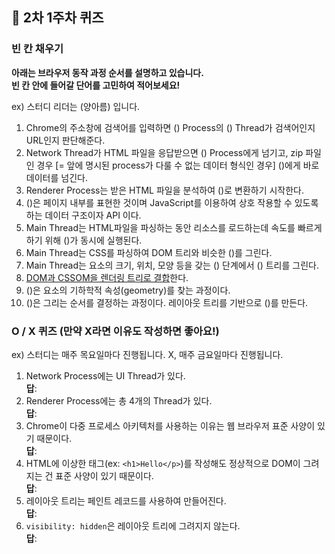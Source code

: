 ## 📝 2차 1주차 퀴즈

### 빈 칸 채우기

**아래는 브라우저 동작 과정 순서를 설명하고 있습니다.  
빈 칸 안에 들어갈 단어를 고민하여 적어보세요!**

ex) 스터디 리더는 (양아름) 입니다.

1. Chrome의 주소창에 검색어를 입력하면 () Process의 () Thread가 검색어인지 URL인지 판단해준다.
2. Network Thread가 HTML 파일을 응답받으면 () Process에게 넘기고, zip 파일인 경우 [= 앞에 명시된 process가 다룰 수 없는 데이터 형식인 경우] ()에게 바로 데이터를 넘긴다.
3. Renderer Process는 받은 HTML 파일을 분석하여 ()로 변환하기 시작한다.
4. ()은 페이지 내부를 표현한 것이며 JavaScript를 이용하여 상호 작용할 수 있도록 하는 데이터 구조이자 API 이다.
5. Main Thread는 HTML파일을 파싱하는 동안 리소스를 로드하는데 속도를 빠르게 하기 위해 ()가 동시에 실행된다.
6. Main Thread는 CSS를 파싱하여 DOM 트리와 비슷한 ()를 그린다.
7. Main Thread는 요소의 크기, 위치, 모양 등을 갖는 () 단계에서 () 트리를 그린다.
8. [DOM과 CSSOM을 렌더링 트리로 결합](https://web.dev/critical-rendering-path-render-tree-construction/)한다.
9. ()은 요소의 기하학적 속성(geometry)를 찾는 과정이다.
10. ()은 그리는 순서를 결정하는 과정이다. 레이아웃 트리를 기반으로 ()를 만든다.

### O / X 퀴즈 (만약 X라면 이유도 작성하면 좋아요!)

ex) 스터디는 매주 목요일마다 진행됩니다.
X, 매주 금요일마다 진행됩니다.

1. Network Process에는 UI Thread가 있다.  
   **답**:
2. Renderer Process에는 총 4개의 Thread가 있다.  
   **답**:
3. Chrome이 다중 프로세스 아키텍처를 사용하는 이유는 웹 브라우저 표준 사양이 있기 때문이다.  
   **답**:
4. HTML에 이상한 태그(ex: `<h1>Hello</p>`)를 작성해도 정상적으로 DOM이 그려지는 건 표준 사양이 있기 때문이다.  
   **답**:
5. 레이아웃 트리는 페인트 레코드를 사용하여 만들어진다.  
   **답**:
6. `visibility: hidden`은 레이아웃 트리에 그려지지 않는다.  
   **답**:
